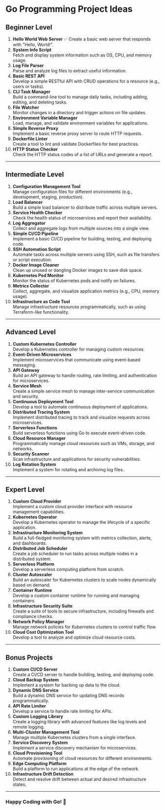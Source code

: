 ﻿# Go Programming Project Ideas

## Beginner Level
1. **Hello World Web Server**  ✅
   Create a basic web server that responds with "Hello, World!".
2. **System Info Script**  
   Fetch and display system information such as OS, CPU, and memory usage.
3. **Log File Parser**  
   Parse and analyze log files to extract useful information.
4. **Basic REST API**  
   Develop a simple RESTful API with CRUD operations for a resource (e.g., users or tasks).
5. **CLI Task Manager**  
   Build a command-line tool to manage daily tasks, including adding, editing, and deleting tasks.
6. **File Watcher**  
   Monitor changes in a directory and trigger actions on file updates.
7. **Environment Variable Manager**  
   Load, manage, and validate environment variables for applications.
8. **Simple Reverse Proxy**  
   Implement a basic reverse proxy server to route HTTP requests.
9. **Dockerfile Linter**  
   Create a tool to lint and validate Dockerfiles for best practices.
10. **HTTP Status Checker**  
    Check the HTTP status codes of a list of URLs and generate a report.

---

## Intermediate Level
1. **Configuration Management Tool**  
   Manage configuration files for different environments (e.g., development, staging, production).
2. **Load Balancer**  
   Build a simple load balancer to distribute traffic across multiple servers.
3. **Service Health Checker**  
   Check the health status of microservices and report their availability.
4. **Log Aggregator**  
   Collect and aggregate logs from multiple sources into a single view.
5. **Simple CI/CD Pipeline**  
   Implement a basic CI/CD pipeline for building, testing, and deploying code.
6. **SSH Automation Script**  
   Automate tasks across multiple servers using SSH, such as file transfers or script execution.
7. **Docker Image Cleaner**  
   Clean up unused or dangling Docker images to save disk space.
8. **Kubernetes Pod Monitor**  
   Monitor the status of Kubernetes pods and notify on failures.
9. **Metrics Collector**  
   Collect, aggregate, and visualize application metrics (e.g., CPU, memory usage).
10. **Infrastructure as Code Tool**  
    Manage infrastructure resources programmatically, such as using Terraform-like functionality.

---

## Advanced Level
1. **Custom Kubernetes Controller**  
   Develop a Kubernetes controller for managing custom resources.
2. **Event-Driven Microservices**  
   Implement microservices that communicate using event-based messaging.
3. **API Gateway**  
   Build an API gateway to handle routing, rate limiting, and authentication for microservices.
4. **Service Mesh**  
   Create a simple service mesh to manage inter-service communication and security.
5. **Continuous Deployment Tool**  
   Develop a tool to automate continuous deployment of applications.
6. **Distributed Tracing System**  
   Implement distributed tracing to track and visualize requests across microservices.
7. **Serverless Functions**  
   Build serverless functions using Go to execute event-driven code.
8. **Cloud Resource Manager**  
   Programmatically manage cloud resources such as VMs, storage, and networks.
9. **Security Scanner**  
   Scan infrastructure and applications for security vulnerabilities.
10. **Log Rotation System**  
    Implement a system for rotating and archiving log files.

---

## Expert Level
1. **Custom Cloud Provider**  
   Implement a custom cloud provider interface with resource management capabilities.
2. **Kubernetes Operator**  
   Develop a Kubernetes operator to manage the lifecycle of a specific application.
3. **Infrastructure Monitoring System**  
   Build a full-fledged monitoring system with metrics collection, alerts, and dashboards.
4. **Distributed Job Scheduler**  
   Create a job scheduler to run tasks across multiple nodes in a distributed system.
5. **Serverless Platform**  
   Develop a serverless computing platform from scratch.
6. **Cluster Autoscaler**  
   Build an autoscaler for Kubernetes clusters to scale nodes dynamically based on demand.
7. **Container Runtime**  
   Develop a custom container runtime for running and managing containers.
8. **Infrastructure Security Suite**  
   Create a suite of tools to secure infrastructure, including firewalls and compliance checks.
9. **Network Policy Manager**  
   Manage network policies for Kubernetes clusters to control traffic flow.
10. **Cloud Cost Optimization Tool**  
    Develop a tool to analyze and optimize cloud resource costs.

---

## Bonus Projects
1. **Custom CI/CD Server**  
   Create a CI/CD server to handle building, testing, and deploying code.
2. **Cloud Backup System**  
   Implement a system for backing up data to the cloud.
3. **Dynamic DNS Service**  
   Build a dynamic DNS service for updating DNS records programmatically.
4. **API Rate Limiter**  
   Develop a service to handle rate limiting for APIs.
5. **Custom Logging Library**  
   Create a logging library with advanced features like log levels and remote logging.
6. **Multi-Cluster Management Tool**  
   Manage multiple Kubernetes clusters from a single interface.
7. **Service Discovery System**  
   Implement a service discovery mechanism for microservices.
8. **Cloud Provisioning Tool**  
   Automate provisioning of cloud resources for different environments.
9. **Edge Computing Platform**  
   Build a platform to run applications at the edge of the network.
10. **Infrastructure Drift Detection**  
    Detect and resolve drift between actual and desired infrastructure states.

---

### Happy Coding with Go! 🎉
